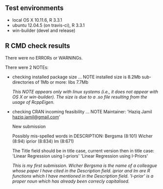 ## Test environments
* local OS X 10.11.6, R 3.3.1
* ubuntu 12.04.5 (on travis-ci), R 3.3.1
* win-builder (devel and release)

## R CMD check results
There were no ERRORs or WARNINGs. 

There were 2 NOTEs:

* checking installed package size ... NOTE
  installed size is  8.2Mb
  sub-directories of 1Mb or more:
    libs   7.7Mb 
  
  *This NOTE appears only with linux systems (i.e., it does not appear with OS X or win-builder). The size is due to a .so file resulting from the usage of RcppEigen.*

* checking CRAN incoming feasibility ... NOTE
  Maintainer: 'Haziq Jamil <haziq.jamil@gmail.com>'
  
  New submission
  
  Possibly mis-spelled words in DESCRIPTION:
    Bergsma (8:101)
    Wicher (8:94)
    iprior (8:834)
    lm (8:671)
    
  The Title field should be in title case, current version then in title case: 
  'Linear Regression using I-priors'
  'Linear Regression using I-Priors'

  *This is my first submission. Wicher Bergsma is the name of a colleague whose paper I have cited in the Description field. iprior and lm are R functions which I have mentioned in the Description field. 'I-prior' is a proper noun which has already been correcly capitalised.*
